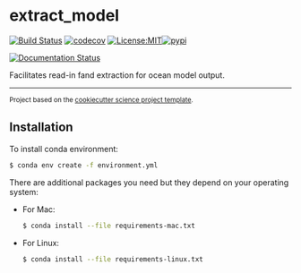 extract_model
==============================
[![Build Status](https://github.com/axiom-data-science/extract_model/workflows/Tests/badge.svg)](https://github.com/axiom-data-science/extract_model/actions)
[![codecov](https://codecov.io/gh/axiom-data-science/extract_model/branch/master/graph/badge.svg)](https://codecov.io/gh/axiom-data-science/extract_model)
[![License:MIT](https://img.shields.io/badge/License-MIT-lightgray.svg?style=flt-square)](https://opensource.org/licenses/MIT)[![pypi](https://img.shields.io/pypi/v/extract_model.svg)](https://pypi.org/project/extract_model)
<!-- [![conda-forge](https://img.shields.io/conda/dn/conda-forge/extract_model?label=conda-forge)](https://anaconda.org/conda-forge/extract_model) -->
[![Documentation Status](https://readthedocs.org/projects/extract_model/badge/?version=latest)](https://extract_model.readthedocs.io/en/latest/?badge=latest)


Facilitates read-in fand extraction for ocean model output.

--------

<p><small>Project based on the <a target="_blank" href="https://github.com/jbusecke/cookiecutter-science-project">cookiecutter science project template</a>.</small></p>

## Installation

To install conda environment:
``` bash
$ conda env create -f environment.yml
```

There are additional packages you need but they depend on your operating system:
* For Mac:
  ``` bash
  $ conda install --file requirements-mac.txt
  ```
* For Linux:
  ``` bash
  $ conda install --file requirements-linux.txt
  ```
  
